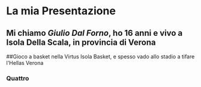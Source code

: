 # La mia Presentazione
## Mi chiamo *Giulio Dal Forno*, ho 16 anni e vivo a Isola Della Scala, in provincia di **Verona**
##Gioco a basket nella Virtus Isola Basket, e spesso vado allo stadio a tifare l'Hellas Verona
### Quattro

